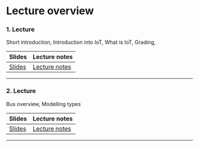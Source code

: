 # Lecture overview
### 1. Lecture
Short introduction, Introduction into IoT, What is IoT, Grading, 

| Slides  | Lecture notes |
| ------------- | ------------- |
| [Slides](https://ulno.net/teaching/iot/intro/01.pdf)  | [Lecture notes](https://github.com/scratcher221/iot_portfolio/blob/master/roman/1_lecture.md)  |

---

### 2. Lecture
Bus overview, Modelling types

| Slides  | Lecture notes |
| ------------- | ------------- |
| [Slides](https://ulno.net/teaching/iot/intro/02.pdf)  | [Lecture notes](https://github.com/scratcher221/iot_portfolio/blob/master/roman/2_lecture.md)  |

---


